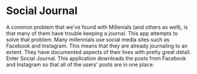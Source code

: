 # Social Journal

A common problem that we've found with Millenials (and others as well), is that many of them have trouble keeping a journal. This app attempts to solve that problem. 
Many millennials use social media sites such as Facebook and Instagram. This means that they are already journaling to an extent. They have documented aspects of their lives with pretty great detail.
Enter Social Journal. This application downloads the posts from Facebook and Instagram so that all of the users' posts are in one place.
